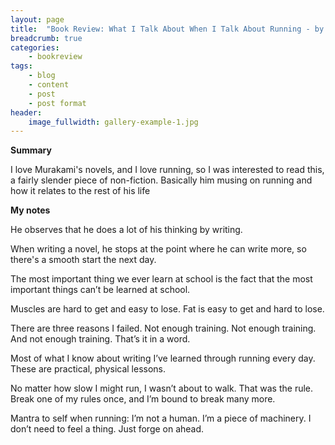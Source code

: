 ```yaml
---
layout: page
title:  "Book Review: What I Talk About When I Talk About Running - by Haruki Murakami"
breadcrumb: true
categories:
    - bookreview
tags:
    - blog
    - content
    - post
    - post format
header:
    image_fullwidth: gallery-example-1.jpg
---
```


**Summary**

I love Murakami's novels, and I love running, so I was interested to read this, a fairly slender piece of non-fiction. Basically him musing on running and how it relates to the rest of his life

**My notes**

He observes that he does a lot of his thinking by writing.

When writing a novel, he stops at the point where he can write more, so there's a smooth start the next day. 

The most important thing we ever learn at school is the fact that the most important things can’t be learned at school.

Muscles are hard to get and easy to lose. Fat is easy to get and hard to lose.

There are three reasons I failed. Not enough training. Not enough training. And not enough training. That’s it in a word. 

Most of what I know about writing I’ve learned through running every day. These are practical, physical lessons.

No matter how slow I might run, I wasn’t about to walk. That was the rule. Break one of my rules once, and I’m bound to break many more.

Mantra to self when running: I’m not a human. I’m a piece of machinery. I don’t need to feel a thing. Just forge on ahead.
